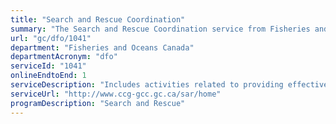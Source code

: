 ```yaml
---
title: "Search and Rescue Coordination"
summary: "The Search and Rescue Coordination service from Fisheries and Oceans Canada is available end-to-end online, according to the GC Service Inventory."
url: "gc/dfo/1041"
department: "Fisheries and Oceans Canada"
departmentAcronym: "dfo"
serviceId: "1041"
onlineEndtoEnd: 1
serviceDescription: "Includes activities related to providing effective communications, awareness, coordination of response efforts, and evaluation and reporting -JRCC/MRSC."
serviceUrl: "http://www.ccg-gcc.gc.ca/sar/home"
programDescription: "Search and Rescue"
---
```

